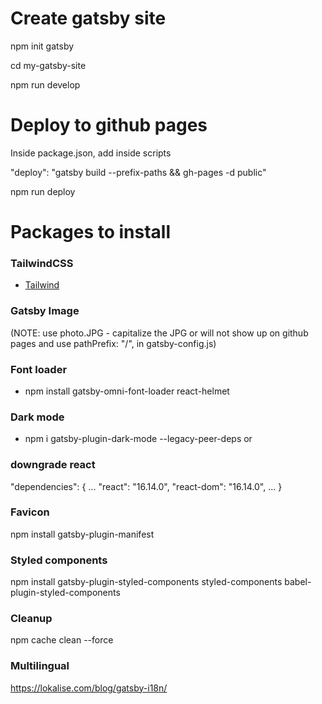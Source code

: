 # Create gatsby site

npm init gatsby

cd my-gatsby-site

npm run develop

# Deploy to github pages

Inside package.json, add inside scripts

"deploy": "gatsby build --prefix-paths && gh-pages -d public"

npm run deploy

# Packages to install

### TailwindCSS
- [Tailwind](https://tailwindcss.com/docs/guides/gatsby)

### Gatsby Image 
(NOTE: use photo.JPG - capitalize the JPG or will not show up on github pages and use
pathPrefix: "/", in gatsby-config.js)

### Font loader
-  npm install gatsby-omni-font-loader react-helmet

### Dark mode
-  npm i gatsby-plugin-dark-mode --legacy-peer-deps
or

### downgrade react

"dependencies": {
   ...
   "react": "16.14.0",
    "react-dom": "16.14.0",
    ...
    }

### Favicon
npm install gatsby-plugin-manifest


### Styled components

npm install gatsby-plugin-styled-components styled-components babel-plugin-styled-components

### Cleanup
npm cache clean --force

### Multilingual

https://lokalise.com/blog/gatsby-i18n/

